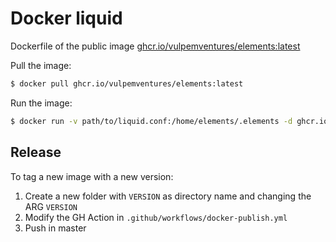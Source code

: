 # Docker liquid

Dockerfile of the public image [ghcr.io/vulpemventures/elements:latest](https://github.com/orgs/vulpemventures/packages/container/package/elements)

Pull the image:

```bash
$ docker pull ghcr.io/vulpemventures/elements:latest
```

Run the image:

```bash
$ docker run -v path/to/liquid.conf:/home/elements/.elements -d ghcr.io/vulpemventures/elements:latest
```

## Release

To tag a new image with a new version:

1) Create a new folder with `VERSION` as directory name and changing the ARG `VERSION` 
2) Modify the GH Action in `.github/workflows/docker-publish.yml` 
3) Push in master
